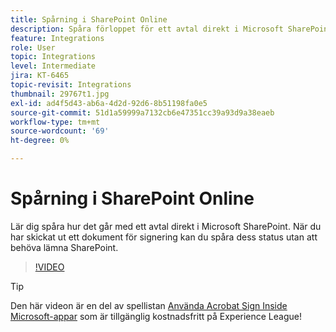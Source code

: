 ```yaml
---
title: Spårning i SharePoint Online
description: Spåra förloppet för ett avtal direkt i Microsoft SharePoint
feature: Integrations
role: User
topic: Integrations
level: Intermediate
jira: KT-6465
topic-revisit: Integrations
thumbnail: 29767t1.jpg
exl-id: ad4f5d43-ab6a-4d2d-92d6-8b51198fa0e5
source-git-commit: 51d1a59999a7132cb6e47351cc39a93d9a38eaeb
workflow-type: tm+mt
source-wordcount: '69'
ht-degree: 0%

---
```


# Spårning i SharePoint Online

Lär dig spåra hur det går med ett avtal direkt i Microsoft SharePoint. När du har skickat ut ett dokument för signering kan du spåra dess status utan att behöva lämna SharePoint.

>[!VIDEO](https://video.tv.adobe.com/v/29767t1?quality=12&learn=on&hidetitle=true)

>[!TIP]
>
>Den här videon är en del av spellistan [Använda Acrobat Sign Inside Microsoft-appar](https://experienceleague.adobe.com/sv/playlists/acrobat-sign-integrate-microsoft-apps) som är tillgänglig kostnadsfritt på Experience League!
